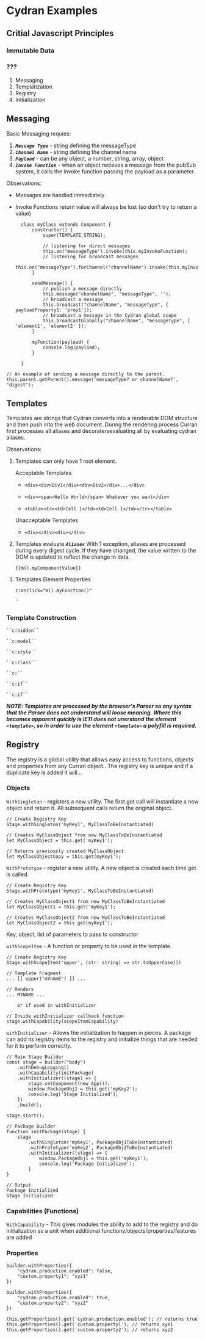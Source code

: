 # Cydran Examples

## Critial Javascript Principles

### Immutable Data
### ???

1. Messaging
2. Templatization
3. Registry
4. Initialization

## Messaging

  Basic Messaging requies:
1. ***``Message Type``*** - string defining the messageType
1. ***``Channel Name``*** - string defining the channel name
1. ***``Payload``*** - can be any object, a number, string, array, object
1. ***``Invoke Function``*** - when an object recieves a message from the pubSub system, it calls the invoke function passing the payload as a parameter.

Observations:

* Messages are handled immediately
* Invoke Functions return value will always be lost (so don't try to return a value)

		class myClass extends Component {
			constructor() {
				super(TEMPLATE_STRING);
				
				// listening for direct messages
				this.on("messageType").invoke(this.myInvokeFunction);
				// listening for broadcast messages
				this.on("messageType").forChannel("channelName").invoke(this.myInvokeFunction);
			}
			
			sendMessage() {
				// publish a message directly
				this.message("channelName", "messageType", '');
				// broadcast a message
				this.broadcast("channelName", "messageType", { payloadProperty1: 'prop1'});
				// broadcast a message in the Cydran global scope
				this.broadcastGlobally("channelName", "messageType", [ 'element1', 'element2' ]);
			}
			
			myFunction(payload) {
				console.log(payload);
			}
    
    	}
		
[//]: # (New List)

	// An example of sending a message directly to the parent.
	this.parent.getParent().message('messageType? or channelName?', "digest");

## Templates
Templates are strings that Cydran converts into a renderable DOM structure and then push into the web document.  During the rendering process Curran first processes all aliases and decoratersevaluating all  by evaluating cydran aliases. 

Observations:

1. Templates can only have 1 root element.

	Acceptable Templates
	
	* ``<div><div>Div1</div><div>Div2</div>...</div>``
	
	* ``<div><span>Hello World</span> Whatever you want</div>``
	
	* ``<table><tr><td>Cell 1</td><td>Cell 1</td></tr></table>``
	
	Unacceptable Templates
	
	* ``<div></div><div></div>``
	

1. Templates evaluate ***``Aliases``*** 
	With 1 exception, aliases are processed during every digest cycle.  If they have changed, the value written to the DOM is updated to reflect the change in data.

	``{{m().myComponentValue}}``
	
1. Templates Element Properties
	
	``c:onclick="m().myFunction()"``

	``

### Template Construction

	``c:hidden``

	``c:model``

	``c:style``

	``c:class``

	``c:``

	``c:if``

	``c:if``


***NOTE: Templates are processed by the browser's Parser so any syntax that the Parser does not understand will loose meaning.  Where this becomes apparent quickly is IE11 does not unerstand the element `<template>`, so in order to use the element `<template>` a polyfill is required.***

## Registry
The registry is a global utility that allows easy access to functions, objects and properties from any Curran object..
The registry key is unique and if a duplicate key is added it will... 

### Objects

``WithSingleton`` - registers a new utility.  The first get call will instantiate a new object and return it.  All subsequent calls return the original object.

	// Create Registry Key
 	Stage.withSingleton('myKey1', MyClassToBeInstantiated)
	
	// Creates MyClassObject from new MyClassToBeInstantiated 
	let MyClassObject = this.get('myKey1');
	
	// Returns previously created MyClassObject
	let MyClassObjectCopy = this.get(myKey1');

``WithPrototype`` - register a new utility.  A new object is created each time get is called.

	// Create Registry Key
 	Stage.withPrototype('myKey1', MyClassToBeInstantiated)
	
	// Creates MyClassObject1 from new MyClassToBeInstantiated 
	let MyClassObject1 = this.get('myKey1');
	
	// Creates MyClassObject2 from new MyClassToBeInstantiated
	let MyClassObject2 = this.get(myKey1');

Key, object, list of parameters to pass to constructor
		
``withScopeItem`` - A function or property to be used in the template.

	// Create Registry Key
	Stage.withScopeItem('upper', (str: string) => str.toUpperCase())
	
	// Template Fragment
	... [[ upper("mYnAmE") ]] ...
	
	// Renders
	... MYNAME ...
	
		or if used in withInitializer
		
	// Inside withInitializer callback function
	stage.withCapability(scopeItemCapability)
	
``withInitializer`` - Allows the initialization to happen in pieces.  A package can add its registry items to the registry and initialize things that are needed for it to perform correctly.

	// Main Stage Builder
	const stage = builder("body")
		.withDebugLogging()
		.withCapability(initPackage)
		.withInitializer((stage) => {
			stage.setComponent(new App());
			window.PackageObj2 = this.get('myKey2');
			console.log('Stage Initialized');			
		})
		.build();

	stage.start();
	
	// Package Builder
	function initPackage(stage) {
		stage
			.withSingleton('myKey1', PackageObj1ToBeInstantiated)
			.withPrototype('myKey2', PackageObj2ToBeInstantiated)
			.withInitializer((stage) => {
				window.PackageObj1 = this.get('myKey1');
				console.log('Package Initialized');
			}
	}

	// Output
	Package Initialized
	Stage Initialized

### Capabilities (Functions)
``WithCapability`` - This gives modules the ability to add to the registry and do initialization as a unit when additional functions/objects/properties/features are added

### Properties

  	builder.withProperties({
  		"cydran.production.enabled": false,
  		"custom.property1": "xyz1"
  	})

  	builder.withProperties({
  		"cydran.production.enabled": true,
  		"custom.property2": "xyz2"
  	})
	
	this.getProperties().get('cydran.production.enabled'); // returns true
	this.getProperties().get('custom.property1'); // returns xyz1
	this.getProperties().get('custom.property2'); // returns xyz2


